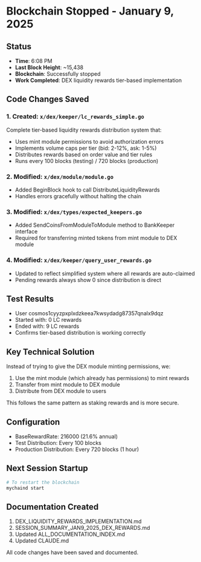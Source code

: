 # Blockchain Stopped - January 9, 2025

## Status
- **Time**: 6:08 PM
- **Last Block Height**: ~15,438
- **Blockchain**: Successfully stopped
- **Work Completed**: DEX liquidity rewards tier-based implementation

## Code Changes Saved

### 1. Created: `x/dex/keeper/lc_rewards_simple.go`
Complete tier-based liquidity rewards distribution system that:
- Uses mint module permissions to avoid authorization errors
- Implements volume caps per tier (bid: 2-12%, ask: 1-5%)
- Distributes rewards based on order value and tier rules
- Runs every 100 blocks (testing) / 720 blocks (production)

### 2. Modified: `x/dex/module/module.go`
- Added BeginBlock hook to call DistributeLiquidityRewards
- Handles errors gracefully without halting the chain

### 3. Modified: `x/dex/types/expected_keepers.go`
- Added SendCoinsFromModuleToModule method to BankKeeper interface
- Required for transferring minted tokens from mint module to DEX module

### 4. Modified: `x/dex/keeper/query_user_rewards.go`
- Updated to reflect simplified system where all rewards are auto-claimed
- Pending rewards always show 0 since distribution is direct

## Test Results
- User cosmos1cyyzpxplxdzkeea7kwsydadg87357qnalx9dqz
- Started with: 0 LC rewards
- Ended with: 9 LC rewards
- Confirms tier-based distribution is working correctly

## Key Technical Solution
Instead of trying to give the DEX module minting permissions, we:
1. Use the mint module (which already has permissions) to mint rewards
2. Transfer from mint module to DEX module
3. Distribute from DEX module to users

This follows the same pattern as staking rewards and is more secure.

## Configuration
- BaseRewardRate: 216000 (21.6% annual)
- Test Distribution: Every 100 blocks
- Production Distribution: Every 720 blocks (1 hour)

## Next Session Startup
```bash
# To restart the blockchain
mychaind start
```

## Documentation Created
1. DEX_LIQUIDITY_REWARDS_IMPLEMENTATION.md
2. SESSION_SUMMARY_JAN9_2025_DEX_REWARDS.md
3. Updated ALL_DOCUMENTATION_INDEX.md
4. Updated CLAUDE.md

All code changes have been saved and documented.